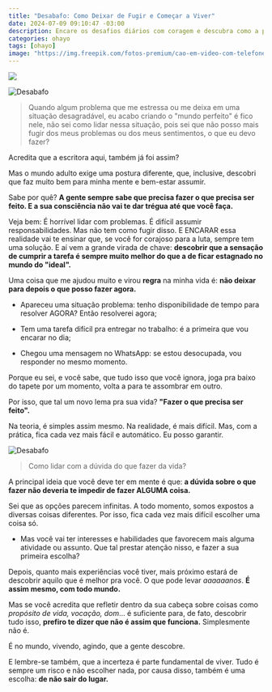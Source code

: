```yaml
---
title: "Desabafo: Como Deixar de Fugir e Começar a Viver"
date: 2024-07-09 09:10:47 -03:00
description: Encare os desafios diários com coragem e descubra como a prática de resolver problemas na hora pode mudar sua vida para melhor.
categories: ohayo
tags: [ohayo]
image: "https://img.freepik.com/fotos-premium/cao-em-video-com-telefone-gerado-pela-ia_268835-8766.jpg?w=996"
---
```



![](https://img.freepik.com/fotos-premium/cao-em-video-com-telefone-gerado-pela-ia_268835-8766.jpg?w=996)


![Desabafo](https://cdn.jsdelivr.net/gh/geanramos/files/img/desabafo.png)
> Quando algum problema que me estressa ou me deixa em uma situação
> desagradável, eu acabo criando o "mundo perfeito" é fico nele, não sei
> como lidar nessa situação, pois sei que não posso mais fugir dos meus
> problemas ou dos meus sentimentos, o que eu devo fazer?

Acredita que a escritora aqui, também já foi assim?

Mas o mundo adulto exige uma postura diferente, que, inclusive, descobri que faz muito bem para minha mente e bem-estar assumir.

Sabe por quê?  **A gente sempre sabe que precisa fazer o que precisa ser feito. E a sua consciência não vai te dar trégua até que você faça.**

Veja bem: É horrível lidar com problemas. É difícil assumir responsabilidades. Mas não tem como fugir disso. E ENCARAR essa realidade vai te ensinar que, se você for corajoso para a luta, sempre tem uma solução. E aí vem a grande virada de chave:  **descobrir que a sensação de cumprir a tarefa é sempre muito melhor do que a de ficar estagnado no mundo do "ideal".**

Uma coisa que me ajudou muito e virou  **regra**  na minha vida é:  **não deixar para depois o que posso fazer agora.**

-   Apareceu uma situação problema: tenho disponibilidade de tempo para resolver AGORA? Então resolverei agora;
    
-   Tem uma tarefa difícil pra entregar no trabalho: é a primeira que vou encarar no dia;
    
-   Chegou uma mensagem no WhatsApp: se estou desocupada, vou responder no mesmo momento.
    

Porque eu sei, e você sabe, que tudo isso que você ignora, joga pra baixo do tapete por um momento, volta a para te assombrar em outro.

Por isso, que tal um novo lema pra sua vida?  **"Fazer o que precisa ser feito".**

Na teoria, é simples assim mesmo. Na realidade, é mais difícil. Mas, com a prática, fica cada vez mais fácil e automático. Eu posso garantir.

![Desabafo](https://cdn.jsdelivr.net/gh/geanramos/files/img/desabafo.png)

> Como lidar com a dúvida do que fazer da vida?

A principal ideia que você deve ter em mente é que:  **a dúvida sobre o que fazer não deveria te impedir de fazer ALGUMA coisa.**

Sei que as opções parecem infinitas. A todo momento, somos expostos a diversas coisas diferentes. Por isso, fica cada vez mais difícil escolher uma coisa só.

-   Mas você vai ter interesses e habilidades que favorecem mais alguma atividade ou assunto. Que tal prestar atenção nisso, e fazer a sua primeira escolha?
    

Depois, quanto mais experiências você tiver, mais próximo estará de descobrir aquilo que é melhor pra você. O que pode levar  _aaaaaanos_.  **É assim mesmo, com todo mundo.**

Mas se você acredita que refletir dentro da sua cabeça sobre coisas como  _propósito de vida, vocação, dom_… é suficiente para, de fato, descobrir tudo isso,  **prefiro te dizer que não é assim que funciona.**  Simplesmente não é.

É no mundo, vivendo, agindo, que a gente descobre.

E lembre-se também, que a incerteza é parte fundamental de viver. Tudo é sempre um risco e não escolher nada, por causa disso, também é uma escolha:  **de não sair do lugar.**